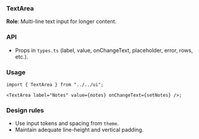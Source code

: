### TextArea

**Role**: Multi-line text input for longer content.

### API

- Props in `types.ts` (label, value, onChangeText, placeholder, error, rows, etc.).

### Usage

```tsx
import { TextArea } from "../../ui";

<TextArea label="Notes" value={notes} onChangeText={setNotes} />;
```

### Design rules

- Use input tokens and spacing from `theme`.
- Maintain adequate line-height and vertical padding.
